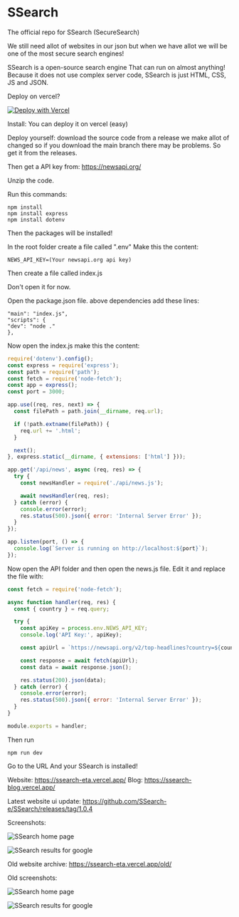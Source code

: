 # SSearch
The official repo for SSearch (SecureSearch)

We still need allot of websites in our json but when we have allot we will be one of the most secure search engines!

SSearch is a open-source search engine
That can run on almost anything! Because it does not use complex server code,
SSearch is just HTML, CSS, JS and JSON.

Deploy on vercel?

[![Deploy with Vercel](https://vercel.com/button)](https://vercel.com/new/clone?repository-url=https%3A%2F%2Fgithub.com%2FSSearch-e%2FSSearch&env=NEWS_API_KEY&envDescription=The%20News%20API%20key%20is%20for%20newsapi.org%20get%20a%20API%20key%20there!&demo-title=SSearch%20live%20website&demo-description=The%20official%20live%20SSearch%20website&demo-url=https%3A%2F%2Fssearch-eta.vercel.app&demo-image=https%3A%2F%2Fssearch-eta.vercel.app%2Fimages%2Flogo.png)

Install:
You can deploy it on vercel (easy)

Deploy yourself:
download the source code from a release we make allot of changed so if you download the main branch there may be problems.
So get it from the releases.

Then get a API key from: https://newsapi.org/

Unzip the code.

Run this commands:
```
npm install
npm install express
npm install dotenv
```

Then the packages will be installed!

In the root folder create a file called ".env"
Make this the content:
```
NEWS_API_KEY=(Your newsapi.org api key)
```

Then create a file called index.js

Don't open it for now.

Open the package.json file.
above dependencies add these lines:
```
"main": "index.js",
"scripts": {
"dev": "node ."
},
```

Now open the index.js make this the content:
```js
require('dotenv').config();
const express = require('express');
const path = require('path');
const fetch = require('node-fetch');
const app = express();
const port = 3000;

app.use((req, res, next) => {
  const filePath = path.join(__dirname, req.url);

  if (!path.extname(filePath)) {
    req.url += '.html';
  }

  next();
}, express.static(__dirname, { extensions: ['html'] }));

app.get('/api/news', async (req, res) => {
  try {
    const newsHandler = require('./api/news.js');

    await newsHandler(req, res);
  } catch (error) {
    console.error(error);
    res.status(500).json({ error: 'Internal Server Error' });
  }
});

app.listen(port, () => {
  console.log(`Server is running on http://localhost:${port}`);
});
```

Now open the API folder and then open the news.js file.
Edit it and replace the file with:
```js
const fetch = require('node-fetch');

async function handler(req, res) {
  const { country } = req.query;

  try {
    const apiKey = process.env.NEWS_API_KEY;
    console.log('API Key:', apiKey); 

    const apiUrl = `https://newsapi.org/v2/top-headlines?country=${country}&apiKey=${apiKey}`;

    const response = await fetch(apiUrl);
    const data = await response.json();

    res.status(200).json(data);
  } catch (error) {
    console.error(error);
    res.status(500).json({ error: 'Internal Server Error' });
  }
}

module.exports = handler;
```

Then run 
```
npm run dev
```

Go to the URL
And your SSearch is installed!

Website: https://ssearch-eta.vercel.app/
Blog: https://ssearch-blog.vercel.app/

Latest website ui update: https://github.com/SSearch-e/SSearch/releases/tag/1.0.4

Screenshots:

![SSearch home page](https://ssearch-eta.vercel.app/ssearch-eta.vercel.app_.png)


![SSearch results for google](https://ssearch-eta.vercel.app/ssearch-eta.vercel.app_search_q=google.png)

Old website archive: https://ssearch-eta.vercel.app/old/

Old screenshots:

![SSearch home page](https://github.com/SSearch-e/SSearch/assets/110413038/e9f73817-10af-43d9-bd9e-da74e2f0c8d0)


![SSearch results for google](https://github.com/SSearch-e/SSearch/assets/110413038/10fb73da-4adf-48b8-99b7-6189fe4417d7)

